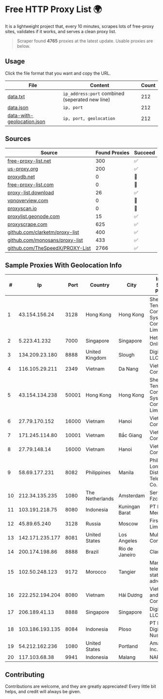 
# Free HTTP Proxy List 🌍

It is a lightweight project that, every 10 minutes, scrapes lots of free-proxy sites, validates if it works, and serves a clean proxy list.


> Scraper found **4765** proxies at the latest update. Usable proxies are below.

## Usage

Click the file format that you want and copy the URL.


|File|Content|Count|
|----|-------|-----|
|[data.txt](https://raw.githubusercontent.com/themiralay/Proxy-List-World/master/data.txt)|`ip_address:port` combined (seperated new line)|212|
|[data.json](https://raw.githubusercontent.com/themiralay/Proxy-List-World/master/data.json)|`ip, port`|212|
|[data-with-geolocation.json](https://raw.githubusercontent.com/themiralay/Proxy-List-World/master/data-with-geolocation.json)|`ip, port, geolocation`|212|

## Sources

|Source|Found Proxies|Succeed|
|------|-------------|-------|
|[free-proxy-list.net](https://free-proxy-list.net)|300|✅|
|[us-proxy.org](https://www.us-proxy.org)|200|✅|
|[proxydb.net](http://proxydb.net)|0|🚫|
|[free-proxy-list.com](https://free-proxy-list.com/?page=&port=&type%5B%5D=http&type%5B%5D=https&up_time=0&search=Search)|0|🚫|
|[proxy-list.download](https://www.proxy-list.download/HTTP)|26|✅|
|[vpnoverview.com](https://vpnoverview.com/privacy/anonymous-browsing/free-proxy-servers)|0|🚫|
|[proxyscan.io](https://www.proxyscan.io)|0|🚫|
|[proxylist.geonode.com](https://proxylist.geonode.com/api/proxy-list?limit=300&page=1&sort_by=lastChecked&sort_type=desc&protocols=http,https)|15|✅|
|[proxyscrape.com](https://api.proxyscrape.com/v2/?request=displayproxies&protocol=http&timeout=10000&country=all&ssl=all&anonymity=all)|625|✅|
|[github.com/clarketm/proxy-list](https://raw.githubusercontent.com/clarketm/proxy-list/master/proxy-list-raw.txt)|400|✅|
|[github.com/monosans/proxy-list](https://raw.githubusercontent.com/monosans/proxy-list/main/proxies/http.txt)|433|✅|
|[github.com/TheSpeedX/PROXY-List](https://raw.githubusercontent.com/TheSpeedX/PROXY-List/master/http.txt)|2766|✅|


## Sample Proxies With Geolocation Info

|#|Ip|Port|Country|City|Internet Service Provider|
|-|--|----|-------|----|-------------------------|
|1|43.154.156.24|3128|Hong Kong|Hong Kong|Shenzhen Tencent Computer Systems Company Limited|
|2|5.223.41.232|7000|Singapore|Singapore|Hetzner Online GmbH|
|3|134.209.23.180|8888|United Kingdom|Slough|DigitalOcean, LLC|
|4|116.105.29.211|2349|Vietnam|Da Nang|Viettel Corporation|
|5|43.154.134.238|50001|Hong Kong|Hong Kong|Shenzhen Tencent Computer Systems Company Limited|
|6|27.79.170.152|16000|Vietnam|Hanoi|Viettel Corporation|
|7|171.245.114.80|10001|Vietnam|Bắc Giang|Viettel Corporation|
|8|27.79.148.14|16000|Vietnam|Hanoi|Viettel Corporation|
|9|58.69.177.231|8082|Philippines|Manila|Philippine Long Distance Telephone Co.|
|10|212.34.135.235|1080|The Netherlands|Amsterdam|Servers Tech Fzco|
|11|103.191.218.75|8080|Indonesia|Kuningan Barat|PT Replay Inti Media|
|12|45.89.65.240|3128|Russia|Moscow|First Server Limited|
|13|142.171.235.177|8081|United States|Los Angeles|Multacom Corporation|
|14|200.174.198.86|8888|Brazil|Rio de Janeiro|Claro S.A|
|15|102.50.248.123|9172|Morocco|Tangier|Maroc telecom static ip adress|
|16|222.252.194.204|8080|Vietnam|Hải Dương|VietNam Post and Telecom Corporation|
|17|206.189.41.13|8888|Singapore|Singapore|DigitalOcean, LLC|
|18|103.186.193.135|8084|Indonesia|Ploso|PT Lentera Digital Nusantara|
|19|54.212.162.236|1080|United States|Portland|Amazon.com, Inc.|
|20|117.103.68.38|9941|Indonesia|Malang|NARATEL|



## Contributing

Contributions are welcome, and they are greatly appreciated! Every
little bit helps, and credit will always be given.

